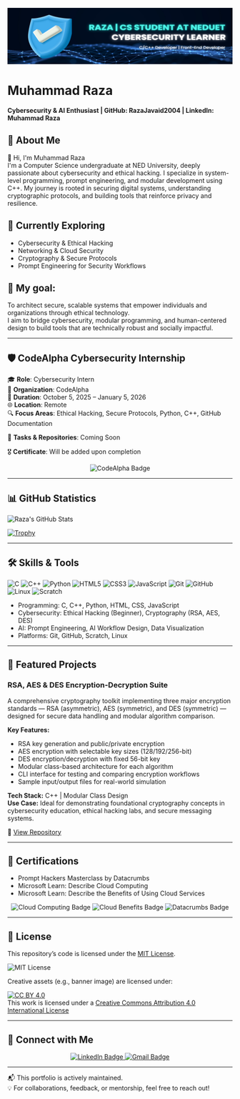 <!-- 🔗 This README appears on my GitHub profile! -->

![Banner](assets/banner.png)

# Muhammad Raza  
**Cybersecurity & AI Enthusiast | GitHub: RazaJavaid2004 | LinkedIn: Muhammad Raza**

## 🧠 About Me  
👋 Hi, I'm Muhammad Raza  
I'm a Computer Science undergraduate at NED University, deeply passionate about cybersecurity and ethical hacking. I specialize in system-level programming, prompt engineering, and modular development using C++. My journey is rooted in securing digital systems, understanding cryptographic protocols, and building tools that reinforce privacy and resilience.

## 🌱 Currently Exploring  
- Cybersecurity & Ethical Hacking  
- Networking & Cloud Security  
- Cryptography & Secure Protocols  
- Prompt Engineering for Security Workflows

## 🎯 My goal:  
To architect secure, scalable systems that empower individuals and organizations through ethical technology.  
I aim to bridge cybersecurity, modular programming, and human-centered design to build tools that are technically robust and socially impactful.

---

## 🛡️ CodeAlpha Cybersecurity Internship

🎓 **Role**: Cybersecurity Intern  
🏢 **Organization**: CodeAlpha  
📅 **Duration**: October 5, 2025 – January 5, 2026  
🌐 **Location**: Remote  
🔍 **Focus Areas**: Ethical Hacking, Secure Protocols, Python, C++, GitHub Documentation

📂 **Tasks & Repositories**:  Coming Soon

🎖️ **Certificate**: Will be added upon completion

<p align="center">
  <img src="https://img.shields.io/badge/Internship-CodeAlphaCybersecurity-blue?style=for-the-badge&logo=github" alt="CodeAlpha Badge"/>
</p>

---

## 📊 GitHub Statistics

![Raza's GitHub Stats](https://github-readme-stats.vercel.app/api?username=RazaJavaid2004&show_icons=true&theme=radical)

[![Trophy](https://github-profile-trophy.vercel.app/?username=RazaJavaid2004&theme=radical)](https://github.com/ryo-ma/github-profile-trophy)

---

## 🛠️ Skills & Tools

![C](https://img.shields.io/badge/C-00599C?style=for-the-badge&logo=c&logoColor=white)
![C++](https://img.shields.io/badge/C++-00599C?style=for-the-badge&logo=cplusplus&logoColor=white)
![Python](https://img.shields.io/badge/Python-3776AB?style=for-the-badge&logo=python&logoColor=white)
![HTML5](https://img.shields.io/badge/HTML5-E34F26?style=for-the-badge&logo=html5&logoColor=white)
![CSS3](https://img.shields.io/badge/CSS3-1572B6?style=for-the-badge&logo=css3&logoColor=white)
![JavaScript](https://img.shields.io/badge/JavaScript-F7DF1E?style=for-the-badge&logo=javascript&logoColor=black)
![Git](https://img.shields.io/badge/Git-F05032?style=for-the-badge&logo=git&logoColor=white)
![GitHub](https://img.shields.io/badge/GitHub-181717?style=for-the-badge&logo=github&logoColor=white)
![Linux](https://img.shields.io/badge/Linux-FCC624?style=for-the-badge&logo=linux&logoColor=black)
![Scratch](https://img.shields.io/badge/Scratch-FFA500?style=for-the-badge&logo=scratch&logoColor=white)

- Programming: C, C++, Python, HTML, CSS, JavaScript  
- Cybersecurity: Ethical Hacking (Beginner), Cryptography (RSA, AES, DES)  
- AI: Prompt Engineering, AI Workflow Design, Data Visualization  
- Platforms: Git, GitHub, Scratch, Linux

---

## 🚀 Featured Projects

### RSA, AES & DES Encryption-Decryption Suite

A comprehensive cryptography toolkit implementing three major encryption standards — RSA (asymmetric), AES (symmetric), and DES (symmetric) — designed for secure data handling and modular algorithm comparison.

**Key Features:**
- RSA key generation and public/private encryption  
- AES encryption with selectable key sizes (128/192/256-bit)  
- DES encryption/decryption with fixed 56-bit key  
- Modular class-based architecture for each algorithm  
- CLI interface for testing and comparing encryption workflows  
- Sample input/output files for real-world simulation

**Tech Stack:** C++ | Modular Class Design  
**Use Case:** Ideal for demonstrating foundational cryptography concepts in cybersecurity education, ethical hacking labs, and secure messaging systems.

🔗 [View Repository](https://github.com/RazaJavaid2004/CXX-Language-Course/tree/main/Projects/OOP%20Project)

---

## 📜 Certifications

- Prompt Hackers Masterclass by Datacrumbs  
- Microsoft Learn: Describe Cloud Computing  
- Microsoft Learn: Describe the Benefits of Using Cloud Services  

<p align="center">
  <img src="https://img.shields.io/badge/Microsoft%20Learn-Cloud%20Computing-blue?style=for-the-badge&logo=microsoft&logoColor=white" alt="Cloud Computing Badge"/>
  <img src="https://img.shields.io/badge/Microsoft%20Learn-Cloud%20Benefits-blue?style=for-the-badge&logo=microsoft&logoColor=white" alt="Cloud Benefits Badge"/>
  <img src="https://img.shields.io/badge/Prompt%20Hackers-Datacrumbs%20Certified-purple?style=for-the-badge&logo=databricks&logoColor=white" alt="Datacrumbs Badge"/>
</p>

---

## 📄 License

This repository’s code is licensed under the [MIT License](LICENSE).

![MIT License](https://img.shields.io/badge/License-MIT-green.svg)

Creative assets (e.g., banner image) are licensed under:

[![CC BY 4.0](https://licensebuttons.net/l/by/4.0/88x31.png)](https://creativecommons.org/licenses/by/4.0/)  
This work is licensed under a [Creative Commons Attribution 4.0 International License](https://creativecommons.org/licenses/by/4.0/)

---

## 🤝 Connect with Me

<p align="center">
  <a href="https://www.linkedin.com/in/muhammadraza2006/" target="_blank">
    <img src="https://img.shields.io/badge/LinkedIn-Muhammad%20Raza-blue?style=for-the-badge&logo=linkedin" alt="LinkedIn Badge"/>
  </a>
  <a href="mailto:muhammadrazadev2006@gmail.com" target="_blank">
    <img src="https://img.shields.io/badge/Gmail-muhammadrazadev2006@gmail.com-red?style=for-the-badge&logo=gmail&logoColor=white" alt="Gmail Badge"/>
  </a>
</p>

---

📬 This portfolio is actively maintained.  
💡 For collaborations, feedback, or mentorship, feel free to reach out!
